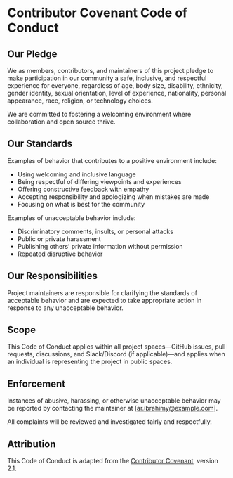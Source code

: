 # Contributor Covenant Code of Conduct

## Our Pledge

We as members, contributors, and maintainers of this project pledge to make participation in our community a safe, inclusive, and respectful experience for everyone, regardless of age, body size, disability, ethnicity, gender identity, sexual orientation, level of experience, nationality, personal appearance, race, religion, or technology choices.

We are committed to fostering a welcoming environment where collaboration and open source thrive.

## Our Standards

Examples of behavior that contributes to a positive environment include:

- Using welcoming and inclusive language
- Being respectful of differing viewpoints and experiences
- Offering constructive feedback with empathy
- Accepting responsibility and apologizing when mistakes are made
- Focusing on what is best for the community

Examples of unacceptable behavior include:

- Discriminatory comments, insults, or personal attacks
- Public or private harassment
- Publishing others’ private information without permission
- Repeated disruptive behavior

## Our Responsibilities

Project maintainers are responsible for clarifying the standards of acceptable behavior and are expected to take appropriate action in response to any unacceptable behavior.

## Scope

This Code of Conduct applies within all project spaces—GitHub issues, pull requests, discussions, and Slack/Discord (if applicable)—and applies when an individual is representing the project in public spaces.

## Enforcement

Instances of abusive, harassing, or otherwise unacceptable behavior may be reported by contacting the maintainer at [ar.ibrahimy@example.com].

All complaints will be reviewed and investigated fairly and respectfully.

## Attribution

This Code of Conduct is adapted from the [Contributor Covenant](https://www.contributor-covenant.org), version 2.1.
